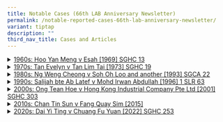 ```yaml
---
title: Notable Cases (66th LAB Anniversary Newsletter)
permalink: /notable-reported-cases-66th-lab-anniversary-newsletter/
variant: tiptap
description: ""
third_nav_title: Cases and Articles
---
```

<div data-type="detailGroup" class="isomer-accordion isomer-accordion-white">
<details class="isomer-details">
<summary><a href="https://lab.mlaw.gov.sg/files/Hoo_Yan_Meng.pdf" rel="noopener noreferrer nofollow" target="_blank">1960s: Hoo Yan Meng v Esah [1969] SGHC 13</a>
</summary>
<div data-type="detailsContent" class="isomer-details-content">
<p>The Bureau helped the daughter of a deceased statutory tenant from being
evicted from rent-controlled premises. The High Court judgment clarified
the rights of such tenants under s 16(c) of the then-Control of Rent Ordinance
(Cap 242, 1955 Rev Ed).</p>
<p><a href="/files/Hoo_Yan_Meng.pdf" rel="noopener noreferrer nofollow" target="_blank">Hoo Yan Meng v Esah [1969] SGHC 13</a>
</p>
</div>
</details>
<details class="isomer-details">
<summary><a href="https://lab.mlaw.gov.sg/files/Tan_Evelyn.pdf" rel="noopener noreferrer nofollow" target="_blank">1970s: Tan Evelyn v Tan Lim Tai [1973] SGHC 19</a>
</summary>
<div data-type="detailsContent" class="isomer-details-content">
<p>The Bureau helped a “simple, thrifty, homely and uncomplaining kind of
wife” claim her fair share of the matrimonial home which had been purchased
in her husband’s sole name – and which she had helped to pay for, by entrusting
her whole pay packet to him for years.</p>
<p><a href="/files/Tan_Evelyn.pdf" rel="noopener noreferrer nofollow" target="_blank">Tan Evelyn v Tan Lim Tai [1973] SGHC 19</a>
</p>
</div>
</details>
<details class="isomer-details">
<summary><a href="https://lab.mlaw.gov.sg/files/Ng_Weng_Cheong.pdf" rel="noopener noreferrer nofollow" target="_blank">1980s: Ng Weng Cheong v Soh Oh Loo and another [1993] SGCA 22</a>
</summary>
<div data-type="detailsContent" class="isomer-details-content">
<p>The Bureau helped a carpenter obtain some compensation after being hit
by a bus – even though he had been jaywalking. The court ordered the bus
driver to bear 30% of the liability – the first time a jaywalker got compensation
in such circumstances.</p>
<p><a href="/files/Ng_Weng_Cheong.pdf" rel="noopener noreferrer nofollow" target="_blank">Ng Weng Cheong v Soh Oh Loo and another [1993] SGCA 22</a>
</p>
</div>
</details>
<details class="isomer-details">
<summary><a href="https://lab.mlaw.gov.sg/files/Salijah.pdf" rel="noopener noreferrer nofollow" target="_blank">1990s: Salijah bte Ab Latef v Mohd Irwan Abdullah [1996] 1 SLR 63</a>
</summary>
<div data-type="detailsContent" class="isomer-details-content">
<p>The Bureau helped a wife who divorced in the Syariah Court get a court
order for her missing husband to sign documents transferring his share
in the matrimonial home to her, as ordered by the Syariah Court. The Administration
of Muslim Law Act was amended after this case, to allow the Registrar of
the Syariah Court to execute such documents on behalf of defaulting parties.</p>
<p><a href="/files/Salijah.pdf" rel="noopener noreferrer nofollow" target="_blank">Salijah bte Ab Latef v Mohd Irwan Abdullah [1996] 1 SLR 63</a>
</p>
</div>
</details>
<details class="isomer-details">
<summary><a href="https://lab.mlaw.gov.sg/files/Ong_Tean_Hoe.pdf" rel="noopener noreferrer nofollow" target="_blank">2000s: Ong Tean Hoe v Hong Kong Industrial Company Pte Ltd [2001] SGHC 303</a>
</summary>
<div data-type="detailsContent" class="isomer-details-content">
<p>The Bureau helped an industrial machine operator, whose hands were crushed
by a machine at work, to claim compensation (over $700,000) from her employer.</p>
<p><a href="/files/Ong_Tean_Hoe.pdf" rel="noopener noreferrer nofollow" target="_blank">Ong Tean Hoe v Hong Kong Industrial Company Pte Ltd [2001] SGHC 303</a>
</p>
</div>
</details>
<details class="isomer-details">
<summary><a href="https://lab.mlaw.gov.sg/files/Chan_Tin_Sun.pdf" rel="noopener noreferrer nofollow" target="_blank">2010s: Chan Tin Sun v Fang Quay Sim [2015]</a>
</summary>
<div data-type="detailsContent" class="isomer-details-content">
<p>The Bureau helped a wife who poisoned her husband (and went to prison
for it) to get some share of the matrimonial assets. She got 7% less than
she otherwise would have because she poisoned him - but she had contributed
to the family over more than 30 years of marriage and did not deserve to
get nothing.</p>
<p><a href="/files/Chan_Tin_Sun.pdf" rel="noopener noreferrer nofollow" target="_blank">Chan Tin Sun v Fang Quay Sim [2015]</a>
</p>
</div>
</details>
<details class="isomer-details">
<summary><a href="https://lab.mlaw.gov.sg/files/Dai_Yi_Ting.pdf" rel="noopener noreferrer nofollow" target="_blank">2020s: Dai Yi Ting v Chuang Fu Yuan [2022] SGHC 253</a>
</summary>
<div data-type="detailsContent" class="isomer-details-content">
<p>The Bureau helped an e-scooter rider who was sued by his pillion rider
for compensation after an accident. This was a precedent judgment on the
issue of whether to have liability and damages heard separately or together.</p>
<p><a href="/files/Dai_Yi_Ting.pdf" rel="noopener noreferrer nofollow" target="_blank">Dai Yi Ting v Chuang Fu Yuan [2022] SGHC 253</a>
</p>
</div>
</details>
</div>
<p></p>
